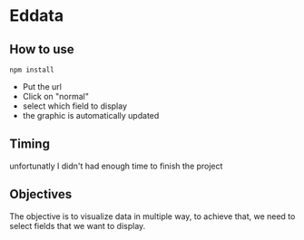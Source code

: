 # Eddata

## How to use

```
npm install
```

- Put the url
- Click on "normal"
- select which field to display
- the graphic is automatically updated

## Timing

unfortunatly I didn't had enough time to finish the project

## Objectives

The objective is to visualize data in multiple way, to achieve that, we need to select fields that we want to display.